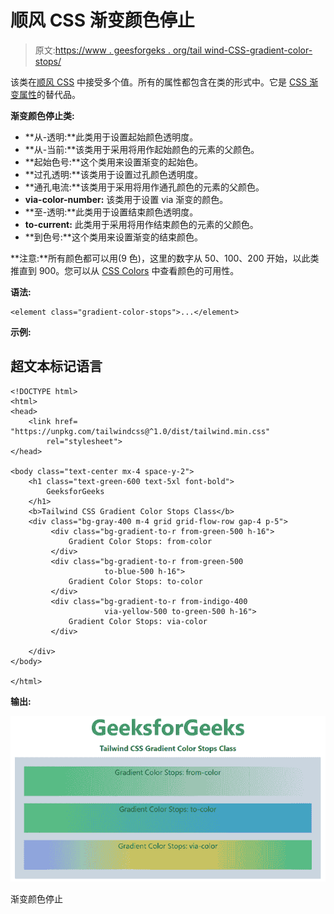 # 顺风 CSS 渐变颜色停止

> 原文:[https://www . geesforgeks . org/tail wind-CSS-gradient-color-stops/](https://www.geeksforgeeks.org/tailwind-css-gradient-color-stops/)

该类在[顺风 CSS](https://www.geeksforgeeks.org/css-tailwind-introduction/) 中接受多个值。所有的属性都包含在类的形式中。它是 [CSS 渐变属性](https://www.geeksforgeeks.org/css-gradients/)的替代品。

**渐变颜色停止类:**

*   **从-透明:**此类用于设置起始颜色透明度。
*   **从-当前:**该类用于采用将用作起始颜色的元素的父颜色。
*   **起始色号:**这个类用来设置渐变的起始色。
*   **过孔透明:**该类用于设置过孔颜色透明度。
*   **通孔电流:**该类用于采用将用作通孔颜色的元素的父颜色。
*   **via-color-number:** 该类用于设置 via 渐变的颜色。
*   **至-透明:**此类用于设置结束颜色透明度。
*   **to-current:** 此类用于采用将用作结束颜色的元素的父颜色。
*   **到色号:**这个类用来设置渐变的结束颜色。

**注意:**所有颜色都可以用(9 色)，这里的数字从 50、100、200 开始，以此类推直到 900。您可以从 [CSS Colors](https://www.geeksforgeeks.org/css-colors/) 中查看颜色的可用性。

**语法:**

```
<element class="gradient-color-stops">...</element>
```

**示例:**

## 超文本标记语言

```
<!DOCTYPE html>
<html>
<head>
    <link href=
"https://unpkg.com/tailwindcss@^1.0/dist/tailwind.min.css"
        rel="stylesheet">
</head>

<body class="text-center mx-4 space-y-2">
    <h1 class="text-green-600 text-5xl font-bold">
        GeeksforGeeks
    </h1>
    <b>Tailwind CSS Gradient Color Stops Class</b>
    <div class="bg-gray-400 m-4 grid grid-flow-row gap-4 p-5">
         <div class="bg-gradient-to-r from-green-500 h-16">
             Gradient Color Stops: from-color
         </div>
         <div class="bg-gradient-to-r from-green-500
                     to-blue-500 h-16">
             Gradient Color Stops: to-color
         </div>
         <div class="bg-gradient-to-r from-indigo-400
                     via-yellow-500 to-green-500 h-16">
             Gradient Color Stops: via-color
         </div>

    </div>
</body>

</html>
```

**输出:**

![](img/80b60e87208d335fa23ad545b33fe2af.png)

渐变颜色停止